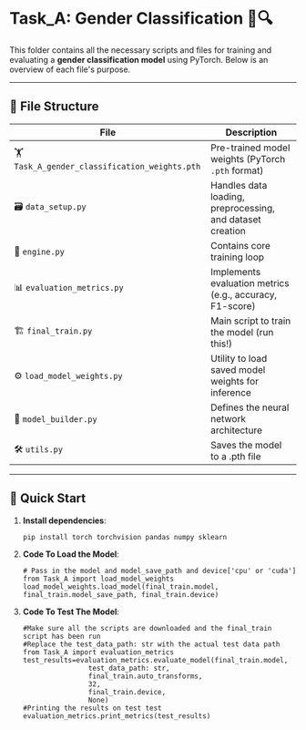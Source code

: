 # Task_A: Gender Classification 👥🔍

This folder contains all the necessary scripts and files for training and evaluating a **gender classification model** using PyTorch. Below is an overview of each file's purpose.

---

## 📂 File Structure

| File | Description |
|------|-------------|
| 🏋️ `Task_A_gender_classification_weights.pth` | Pre-trained model weights (PyTorch `.pth` format) |
| 🗃️ `data_setup.py` | Handles data loading, preprocessing, and dataset creation |
| 🚀 `engine.py` | Contains core training loop |
| 📊 `evaluation_metrics.py` | Implements evaluation metrics (e.g., accuracy, F1-score) |
| 🏗️ `final_train.py` | Main script to train the model (run this!) |
| ⚙️ `load_model_weights.py` | Utility to load saved model weights for inference |
| 🧠 `model_builder.py` | Defines the neural network architecture |
| 🛠️ `utils.py` | Saves the model to a .pth file |

---

## 🚀 Quick Start

1. **Install dependencies**:
   ```
   pip install torch torchvision pandas numpy sklearn 
   ```
2. **Code To Load the Model**:
   ```
   # Pass in the model and model_save_path and device['cpu' or 'cuda']
   from Task_A import load_model_weights
   load_model_weights.load_model(final_train.model, final_train.model_save_path, final_train.device)
   ```
2. **Code To Test The Model**:
   ```
   #Make sure all the scripts are downloaded and the final_train script has been run
   #Replace the test_data_path: str with the actual test data path
   from Task_A import evaluation_metrics
   test_results=evaluation_metrics.evaluate_model(final_train.model,
                   test_data_path: str,
                   final_train.auto_transforms,
                   32,
                   final_train.device,
                   None)
   #Printing the results on test test
   evaluation_metrics.print_metrics(test_results)
   ```
